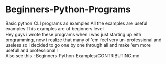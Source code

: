 # Beginners-Python-Programs
Basic python CLI programs as examples
All the examples are useful examples
This examples are of beginners level
<br>
Hey guys i wrote these programs when i was just starting up eith programming, now i realize that many of 'em feel very un-professional and useless so i decided to go one by one through all and make 'em more usefull and professional !
<br>
Also see this : Beginners-Python-Examples/CONTRIBUTING.md
